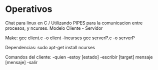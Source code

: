 # Operativos
Chat para linux en C / Utilizando PIPES para la comunicacion entre procesos, y ncurses. Modelo Cliente - Servidor

Make:
gcc client.c -o client -lncurses
gcc serverP.c -o serverP

Dependencias:
sudo apt-get install ncurses

Comandos del cliente:
-quien
-estoy [estado]
-escribir [target] mensaje
[mensaje]
-salir
